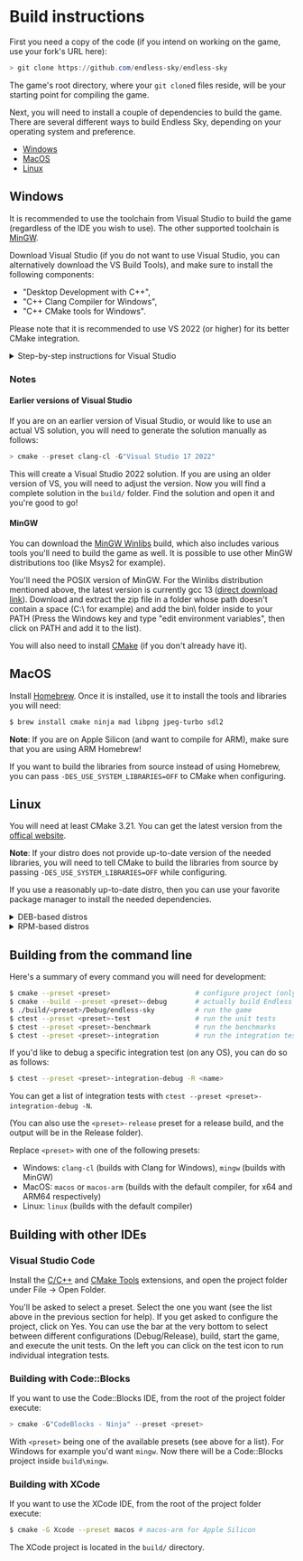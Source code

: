 # Build instructions

First you need a copy of the code (if you intend on working on the game, use your fork's URL here):

```powershell
> git clone https://github.com/endless-sky/endless-sky
```

The game's root directory, where your `git clone`d files reside, will be your starting point for compiling the game.

Next, you will need to install a couple of dependencies to build the game. There are several different ways to build Endless Sky, depending on your operating system and preference.

- [Windows](#windows)
- [MacOS](#macos)
- [Linux](#linux)

## Windows

It is recommended to use the toolchain from Visual Studio to build the game (regardless of the IDE you wish to use). The other supported toolchain is [MinGW](#mingw).

Download Visual Studio (if you do not want to use Visual Studio, you can alternatively download the VS Build Tools), and make sure to install the following components:

- "Desktop Development with C++",
- "C++ Clang Compiler for Windows",
- "C++ CMake tools for Windows".

Please note that it is recommended to use VS 2022 (or higher) for its better CMake integration.

<details>
<summary>Step-by-step instructions for Visual Studio</summary>

1. Open the repository's root folder using Visual Studio ("Open Folder")
2. Wait while Visual Studio loads everything. This may take a few minutes the first time, but should be relatively fast on subsequent loads.
3. On the toolbar you're able to choose between Debug and Release.
4. You might need to select the target to launch in the dropdown menu of the Run button (it's the one with the green arrow). Select "Endless Sky (build/.../)" (not the one with install).
4. Hit the Run button (F5) to build and run the game.
5. In the status window it will give a scrolling list of actions being completed. Wait until it states "Build Complete"
6. You'll find the executables and libraries located inside the build directory in the root folder.

</details>

### Notes

#### Earlier versions of Visual Studio

If you are on an earlier version of Visual Studio, or would like to use an actual VS solution, you will need to generate the solution manually as follows:

```powershell
> cmake --preset clang-cl -G"Visual Studio 17 2022"
```

This will create a Visual Studio 2022 solution. If you are using an older version of VS, you will need to adjust the version. Now you will find a complete solution in the `build/` folder. Find the solution and open it and you're good to go!

#### MinGW
  
You can download the [MinGW Winlibs](https://winlibs.com/#download-release) build, which also includes various tools you'll need to build the game as well. It is possible to use other MinGW distributions too (like Msys2 for example).

You'll need the POSIX version of MinGW. For the Winlibs distribution mentioned above, the latest version is currently gcc 13 ([direct download link](https://github.com/brechtsanders/winlibs_mingw/releases/download/13.2.0-16.0.6-11.0.0-ucrt-r1/winlibs-x86_64-posix-seh-gcc-13.2.0-mingw-w64ucrt-11.0.0-r1.zip)). Download and extract the zip file in a folder whose path doesn't contain a space (C:\ for example) and add the bin\ folder inside to your PATH (Press the Windows key and type "edit environment variables", then click on PATH and add it to the list).

You will also need to install [CMake](https://cmake.org/download/) (if you don't already have it).

## MacOS

Install [Homebrew](https://brew.sh). Once it is installed, use it to install the tools and libraries you will need:

```bash
$ brew install cmake ninja mad libpng jpeg-turbo sdl2
```

**Note**: If you are on Apple Silicon (and want to compile for ARM), make sure that you are using ARM Homebrew!

If you want to build the libraries from source instead of using Homebrew, you can pass `-DES_USE_SYSTEM_LIBRARIES=OFF` to CMake when configuring.

## Linux

You will need at least CMake 3.21. You can get the latest version from the [offical website](https://cmake.org/download/).

**Note**: If your distro does not provide up-to-date version of the needed libraries, you will need to tell CMake to build the libraries from source by passing `-DES_USE_SYSTEM_LIBRARIES=OFF` while configuring.

If you use a reasonably up-to-date distro, then you can use your favorite package manager to install the needed dependencies.

<details>
<summary>DEB-based distros</summary>

```
g++ cmake ninja-build libsdl2-dev libpng-dev libjpeg-dev libgl1-mesa-dev libglew-dev libopenal-dev libmad0-dev uuid-dev
```

</details>

<details>
<summary>RPM-based distros</summary>

```
gcc-c++ cmake ninja-build SDL2-devel libpng-devel libjpeg-turbo-devel mesa-libGL-devel glew-devel openal-soft-devel libmad-devel libuuid-devel
```

</details>

## Building from the command line

Here's a summary of every command you will need for development:

```bash
$ cmake --preset <preset>                     # configure project (only needs to be done once)
$ cmake --build --preset <preset>-debug       # actually build Endless Sky (as well as any tests)
$ ./build/<preset>/Debug/endless-sky          # run the game
$ ctest --preset <preset>-test                # run the unit tests
$ ctest --preset <preset>-benchmark           # run the benchmarks
$ ctest --preset <preset>-integration         # run the integration tests (Linux only)
```

If you'd like to debug a specific integration test (on any OS), you can do so as follows:

```bash
$ ctest --preset <preset>-integration-debug -R <name>
```

You can get a list of integration tests with `ctest --preset <preset>-integration-debug -N`.

(You can also use the `<preset>-release` preset for a release build, and the output will be in the Release folder).

Replace `<preset>` with one of the following presets:

- Windows: `clang-cl` (builds with Clang for Windows), `mingw` (builds with MinGW)
- MacOS: `macos` or `macos-arm` (builds with the default compiler, for x64 and ARM64 respectively)
- Linux: `linux` (builds with the default compiler)

## Building with other IDEs

### Visual Studio Code

Install the [C/C++](https://marketplace.visualstudio.com/items?itemName=ms-vscode.cpptools) and [CMake Tools](https://marketplace.visualstudio.com/items?itemName=ms-vscode.cmake-tools) extensions, and open the project folder under File -> Open Folder.

You'll be asked to select a preset. Select the one you want (see the list above in the previous section for help). If you get asked to configure the project, click on Yes. You can use the bar at the very bottom to select between different configurations (Debug/Release), build, start the game, and execute the unit tests. On the left you can click on the test icon to run individual integration tests.

### Building with Code::Blocks

If you want to use the Code::Blocks IDE, from the root of the project folder execute:

```powershell
> cmake -G"CodeBlocks - Ninja" --preset <preset>
```

With `<preset>` being one of the available presets (see above for a list). For Windows for example you'd want `mingw`. Now there will be a Code::Blocks project inside `build\mingw`.

### Building with XCode

If you want to use the XCode IDE, from the root of the project folder execute:

```bash
$ cmake -G Xcode --preset macos # macos-arm for Apple Silicon
```

The XCode project is located in the `build/` directory.
